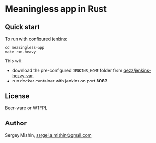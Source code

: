 # Meaningless app in Rust #

## Quick start ##

To run with configured jenkins:

```shell
cd meaningless-app
make run-heavy
```

This will:
* download the pre-configured `JENKINS_HOME` folder
  from [qezz/jenkins-heavy-var](https://github.com/qezz/jenkins-heavy-var.git).
* run docker container with jenkins on port **8082**

## License ##

Beer-ware or WTFPL

## Author ##

Sergey Mishin, sergei.a.mishin@gmail.com
